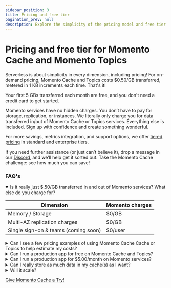 ```yaml
---
sidebar_position: 3
title: Pricing and free tier
pagination_prev: null
description: Explore the simplicity of the pricing model and free tier information for Momento Cache and Momento Topics
---
```


# Pricing and free tier for Momento Cache and Momento Topics
Serverless is about simplicity in every dimension, including pricing! For on-demand pricing, Momento Cache and Topics costs $0.50/GB transferred, metered in 1 KB increments each time. That's it!

Your first 5 GBs transferred each month are free, and you don't need a credit card to get started.

Momento services have no hidden charges. You don’t have to pay for storage, replication, or instances. We literally only charge you for data transferred in/out of Momento Cache or Topics services. Everything else is included. Sign up with confidence and create something wonderful.

For more savings, metrics integration, and support options, we offer [tiered pricing](https://www.gomomento.com/pricing) in standard and enterprise tiers.

If you need further assistance (or just can’t believe it), drop a message in our [Discord](https://discord.gg/Z7FSXB89), and we’ll help get it sorted out. Take the Momento Cache challenge: see how much you can save!

### FAQ's
<details open>
  <summary>Is it really just $.50/GB transferred in and out of Momento services? What else do you charge for?</summary>

| Dimension                            | Momento charges           |
|--------------------------------------|---------------------------|
| Memory / Storage                     | $0/GB                     |
| Multi-AZ replication charges         | $0/GB                     |
| Single sign-on & teams (coming soon) | $0/user                   |
  
 </details>
 
<details>
<summary>Can I see a few pricing examples of using Momento Cache Cache or Topics to help estimate my costs?</summary>
Yes. Your best source is <a href="https://www.gomomento.com/blog/complicated-pricing-is-not-serverless">this Momento blog post</a>.
</details>

<details>
<summary>Can I run a production app for free on Momento Cache and Topics?</summary>
Absolutely! Our free tier and low usage tiers are just billing. It is the same exact service and features whether you use 40GB/month or 40TB/month. You get all our availability features like multi-AZ replication, hot key protection, and automatic scaling to handle bursts. In the free tier, you even get all our security features for free, such as <a href="/develop/basics/working-with-momento-auth-tokens">fine-grained auth tokens</a>, end-to-end encryption, per-request authentication, and TLS.

We frequently find customers provisioning an entire cluster to handle low-RPS workflows. If you want them to be HA, you need multiple nodes. If you believe in CICD, you likely have a similarly sized cluster in staging—and maybe even in dev. That adds up! Turn off those machines—and save the environment. Go Momento!
</details>

<details>
  <summary>Can I run a production app for $5.00/month on Momento services?</summary>
Absolutely! If you are transferring 15 GB of data in/out of Momento Cache each month, you get the first 5GB free each month and pay $0.50/GB for the remaining 10GB each month. Access enterprise-grade availability, security, and performance at any scale with Momento.


As crazy as it sounds, we are not the first to do this. You can experience this with other serverless services like Amazon DynamoDB, Amazon S3, and more—we are just bringing serverless to caching!
</details>

<details>
  <summary>Can I really store as much data in my cache(s) as I want?</summary>
Heck yeah! You are billed for the inbound and outbound data transfer, not the volume of data in your cache.
</details>

<details>
  <summary>Will it scale?</summary>
Hell yes! Momento services are the best way to future-proof your application story. You can add Momento Cache *extremely* quickly, and it just fades into the background whether you are doing 1 RPS or 1 million RPS. You just pay for what you use, so you get a scalable cache without spending a lot of cash.
</details>

[Give Momento Cache a Try!](./../getting-started.md)

